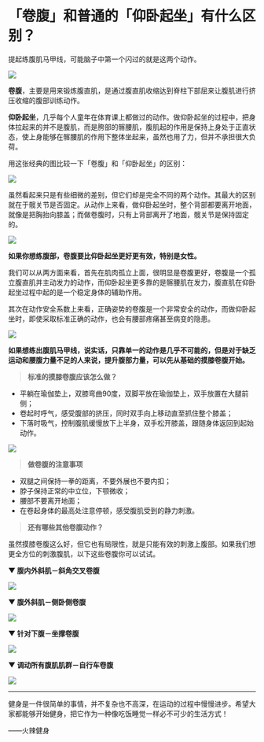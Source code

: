 # 「卷腹」和普通的「仰卧起坐」有什么区别？

提起练腹肌马甲线，可能脑子中第一个闪过的就是这两个动作。

![](https://pic4.zhimg.com/v2-2b9a63b93fd0487ffc40527d9b4531e3_b.jpg)  

**卷腹**，主要是用来锻炼腹直肌，是通过腹直肌收缩达到脊柱下部屈来让腹肌进行挤压收缩的腹部训练动作。

**仰卧起坐**，几乎每个人童年在体育课上都做过的动作。做仰卧起坐的过程中，把身体拉起来的并不是腹肌，而是胯部的髂腰肌，腹肌起的作用是保持上身处于正直状态，使上身能够在髂腰肌的作用下整体坐起来，虽然也用了力，但并不承担很大负荷。

用这张经典的图比较一下「卷腹」和「仰卧起坐」的区别：

![](https://pic1.zhimg.com/v2-f24ae6ce55aa770e49d327d33c2d4ad8_b.jpg)  

虽然看起来只是有些细微的差别，但它们却是完全不同的两个动作。其最大的区别就在于髋关节是否固定。从动作上来看，做仰卧起坐时，整个背部都要离开地面，就像是把胸抬向膝盖；而做卷腹时，只有上背部离开了地面，髋关节是保持固定的。

![](https://pic3.zhimg.com/v2-024e55c59f528233c956c38db12a6566_b.jpg)  

**如果你想练腹部，卷腹要比仰卧起坐更好更有效，特别是女性。**

我们可以从两方面来看，首先在肌肉孤立上面，很明显是卷腹更好，卷腹是一个孤立腹直肌并主动发力的动作，而仰卧起坐更多靠的是髂腰肌在发力，腹直肌在仰卧起坐过程中起的是一个稳定身体的辅助作用。

其次在动作安全系数上来看，正确姿势的卷腹是一个非常安全的动作，而做仰卧起坐时，即使采取标准正确的动作，也会有腰部疼痛甚至病变的隐患。

![](https://pic1.zhimg.com/v2-f7b9cc478c07a6dee2b0b122052f0408_b.jpg)  

**如果想练出腹肌马甲线，说实话，只靠单一的动作是几乎不可能的，但是对于缺乏运动和腰腹力量不足的人来说，提升腹部力量，可以先从基础的摸膝卷腹开始。**

> **标准的摸膝卷腹应该怎么做？**

*   平躺在瑜伽垫上，双膝弯曲90度，双脚平放在瑜伽垫上，双手放置在大腿前侧；
*   卷起时呼气，感受腹部的挤压，同时双手向上移动直至抓住整个膝盖；
*   下落时吸气，控制腹肌缓慢放下上半身，双手松开膝盖，跟随身体返回到起始动作。

![](https://pic1.zhimg.com/v2-ce3fdee467cf0546e44d7c0528a9c788_b.jpg)  

> **做卷腹的注意事项**

*   双腿之间保持一拳的距离，不要外展也不要内扣；
*   脖子保持正常的中立位，下颚微收；
*   腰部不要离开地面；
*   在卷起身体的最高处注意停顿，感受腹肌受到的静力刺激。

> **还有哪些其他卷腹动作？**

虽然摸膝卷腹这么好，但它也有局限性，就是只能有效的刺激上腹部。如果我们想更全方位的刺激腹肌，以下这些卷腹你可以试试。

**▼ 腹内外斜肌－斜角交叉卷腹**

![](https://pic2.zhimg.com/v2-28d3c0c96784e764e7e3ba6ed9f84a29_b.jpg)  

**▼ 腹外斜肌－侧卧侧卷腹**

![](https://pic3.zhimg.com/v2-29bf8c0af5fb6b43b99003e0f18f7d12_b.jpg)  

**▼ 针对下腹－坐撑卷腹**

![](https://pic3.zhimg.com/v2-8f27ff8085b141ae20909167a3d48652_b.jpg)  

**▼ 调动所有腹肌肌群－自行车卷腹**

![](https://pic1.zhimg.com/v2-8c1306247c9c84afea20e5f63bfd8cdc_b.jpg)  

--------------------

健身是一件很简单的事情，并不复杂也不高深，在运动的过程中慢慢进步。希望大家都能够开始健身，把它作为一种像吃饭睡觉一样必不可少的生活方式！

——火辣健身